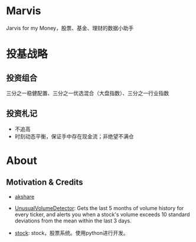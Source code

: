 # Marvis

Jarvis for my Money，股票、基金、理财的数据小助手

# 投基战略

## 投资组合

三分之一稳健配置、三分之一优选混合（大盘指数）、三分之一行业指数

## 投资札记

- 不追高
- 时刻动态平衡，保证手中存在现金流；非绝望不满仓

# About

## Motivation & Credits

- [akshare](https://github.com/jindaxiang/akshare)

- [UnusualVolumeDetector](https://github.com/SamPom100/UnusualVolumeDetector): Gets the last 5 months of volume history for every ticker, and alerts you when a stock's volume exceeds 10 standard deviations from the mean within the last 3 days.

- [stock](https://github.com/pythonstock/stock): stock，股票系统。使用python进行开发。
